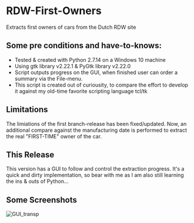 # RDW-First-Owners
Extracts first owners of cars from the Dutch RDW site

## Some pre conditions and have-to-knows:
- Tested & created with Python 2.7.14 on a Windows 10 machine
- Using gtk library v2.22.1 & PyGtk library v2.22.0
- Script outputs progress on the GUI, when finished user can order a summary via the File-menu. 
- This script is created out of curiousity, to compare the effort to develop it against my old-time favorite scripting language tcl/tk

## Limitations
The limiations of the first branch-release has been fixed/updated. Now, an additional compare against the manufacturing date is performed to extract the real "FIRST-TIME" owner of the car.

## This Release
This version has a GUI to follow and control the extraction progress. It's a quick and dirty implementation, so bear with me as I am also still learning the ins & outs of Python...

## Some Screenshots
![GUI_transp](https://user-images.githubusercontent.com/22547835/84597009-373c9780-ae61-11ea-8e5c-0791c495c931.png)
